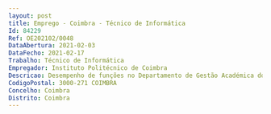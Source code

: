 ```yaml
--- 
layout: post
title: Emprego - Coimbra - Técnico de Informática
Id: 84229
Ref: OE202102/0048
DataAbertura: 2021-02-03
DataFecho: 2021-02-17
Trabalho: Técnico de Informática
Empregador: Instituto Politécnico de Coimbra
Descricao: Desempenho de funções no Departamento de Gestão Académica dos Serviços Centrais do Instituto Politécnico de Coimbra com o seguinte conteúdo Funcional  a) Apoiar a implementação da plataforma de gestão académica do IPC   NONIO   e garantir o suporte do mesmo junto do DGA e das UOE do IPC  b) Recolha e análise de informação operacional e de apoio à decisão, particularmente no âmbito da Gestão Académica e do SIGQ do IPC  c) Preparar compilar a informação referente à área académica solicitada pelos órgãos de Gestão do IPC e pelas Direções Serviços competentes do MCTES e demais entidades com legitimidade para o efeito  d) Proceder à análise dos processos e matérias no âmbito da Gestão Académica  e) Recolher, analisar e interpretar indicadores da qualidade.
CodigoPostal: 3000-271 COIMBRA
Concelho: Coimbra
Distrito: Coimbra
--- 
```

